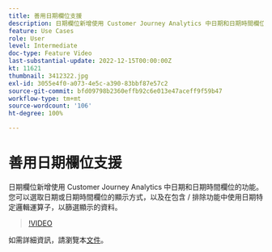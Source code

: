 ```yaml
---
title: 善用日期欄位支援
description: 日期欄位新增使用 Customer Journey Analytics 中日期和日期時間欄位的功能。您可以選取日期或日期時間欄位的顯示方式，以及在包含 / 排除功能中使用日期特定邏輯運算子，以篩選顯示的資料。
feature: Use Cases
role: User
level: Intermediate
doc-type: Feature Video
last-substantial-update: 2022-12-15T00:00:00Z
kt: 11621
thumbnail: 3412322.jpg
exl-id: 3055e4f0-a073-4e5c-a390-83bbf87e57c2
source-git-commit: bfd09798b2360effb92c6e013e47aceff9f59b47
workflow-type: tm+mt
source-wordcount: '106'
ht-degree: 100%

---
```


# 善用日期欄位支援

日期欄位新增使用 Customer Journey Analytics 中日期和日期時間欄位的功能。您可以選取日期或日期時間欄位的顯示方式，以及在包含 / 排除功能中使用日期特定邏輯運算子，以篩選顯示的資料。

>[!VIDEO](https://video.tv.adobe.com/v/3412322/?quality=12&learn=on)

如需詳細資訊，請瀏覽本[文件](https://experienceleague.adobe.com/docs/analytics-platform/using/cja-usecases/data-views/data-views-usecases.html?lang=zh-Hant#date)。
